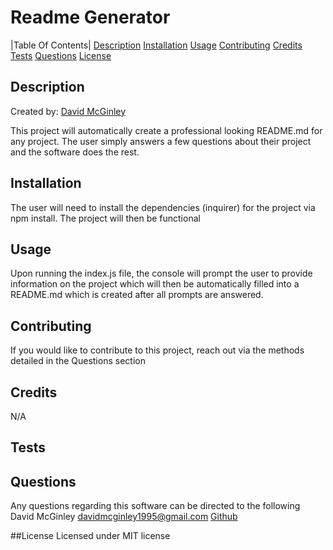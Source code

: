 # Readme Generator


|Table Of Contents|
[Description](#Description)
[Installation](#Installation)
[Usage](#Usage)
[Contributing](#Contributing)
[Credits](#Credits)
[Tests](#Tests)
[Questions](#Questions)
[License](#License)

## Description
Created by: [David McGinley](https://github.com/undefined)

This project will automatically create a professional looking README.md for any project. The user simply answers a few questions about their project and the software does the rest.

## Installation
The user will need to install the dependencies (inquirer) for the project via npm install. The project will then be functional

## Usage
Upon running the index.js file, the console will prompt the user to provide information on the project which will then be automatically filled into a README.md which is created after all prompts are answered.

## Contributing
If you would like to contribute to this project, reach out via the methods detailed in the Questions section

## Credits
N/A

## Tests

## Questions
Any questions regarding this software can be directed to the following
David McGinley
[davidmcginley1995@gmail.com](mailto:davidmcginley1995@gmail.com)
[Github](undefined)

##License
Licensed under MIT license